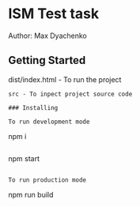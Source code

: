 # ISM Test task

Author: Max Dyachenko

## Getting Started

dist/index.html - To run the project
```
src - To inpect project source code

### Installing

To run development mode

```
npm i
```
```
npm start
```

To run production mode
```
npm run build